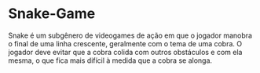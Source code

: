 # Snake-Game
Snake é um subgênero de videogames de ação em que o jogador manobra o final de uma linha crescente, geralmente com o tema de uma cobra. O jogador deve evitar que a cobra colida com outros obstáculos e com ela mesma, o que fica mais difícil à medida que a cobra se alonga.
